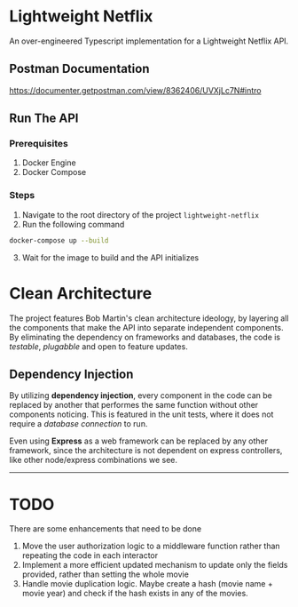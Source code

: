 # Lightweight Netflix

An over-engineered Typescript implementation for a Lightweight Netflix API.

## Postman Documentation

https://documenter.getpostman.com/view/8362406/UVXjLc7N#intro

## Run The API

### Prerequisites

1. Docker Engine
2. Docker Compose

### Steps

1. Navigate to the root directory of the project `lightweight-netflix`
2. Run the following command

```bash
docker-compose up --build
```

3. Wait for the image to build and the API initializes

# Clean Architecture

The project features Bob Martin's clean architecture ideology, by layering all the components that make the API into separate independent
components. By eliminating the dependency on frameworks and databases, the code is _testable_, _plugabble_ and open to feature updates.

## Dependency Injection

By utilizing **dependency injection**, every component in the code can be replaced by another that performes the same function without other components noticing.
This is featured in the unit tests, where it does not require a _database connection_ to run.

Even using **Express** as a web framework can be replaced by any other framework, since the architecture is not dependent on express controllers, like other node/express combinations we see.

---

# TODO

There are some enhancements that need to be done

1. Move the user authorization logic to a middleware function rather than repeating the code in each interactor
2. Implement a more efficient updated mechanism to update only the fields provided, rather than setting the whole movie
3. Handle movie duplication logic. Maybe create a hash (movie name + movie year) and check if the hash exists in any of the movies.
